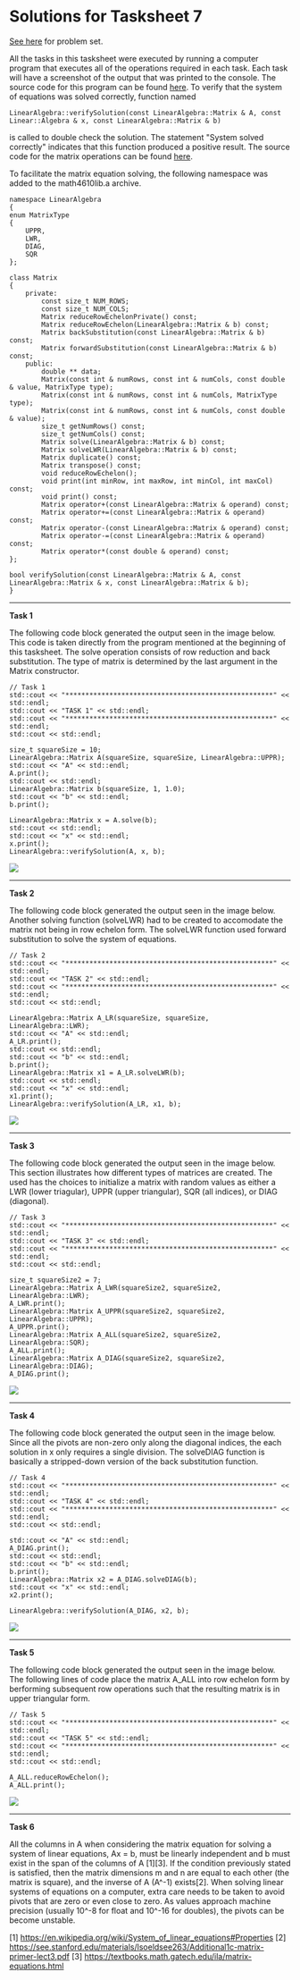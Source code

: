 # Solutions for Tasksheet 7
[See here](https://github.com/jvkoebbe/math4610/blob/master/tasksheets/tasksheet_07/pdf/tasksheet_07.pdf) for problem set.

All the tasks in this tasksheet were executed by running a computer program that executes all of the operations required in each task. Each task will have a screenshot of the output that was printed to the console. The source code for this program can be found [here](../test/task7/task7.cpp). To verify that the system of equations was solved correctly, function named

    LinearAlgebra::verifySolution(const LinearAlgebra::Matrix & A, const Linear::Algebra & x, const LinearAlgebra::Matrix & b)
  
is called to double check the solution. The statement "System solved correctly" indicates that this function produced a positive result. The source code for the matrix operations can be found [here](../src/linsolver.cpp).

To facilitate the matrix equation solving, the following namespace was added to the math4610lib.a archive. 

    namespace LinearAlgebra
    {
    enum MatrixType
    {
        UPPR,
        LWR,
        DIAG,
        SQR
    };

    class Matrix
    {
        private:
            const size_t NUM_ROWS;
            const size_t NUM_COLS;
            Matrix reduceRowEchelonPrivate() const;
            Matrix reduceRowEchelon(LinearAlgebra::Matrix & b) const;
            Matrix backSubstitution(const LinearAlgebra::Matrix & b) const;
            Matrix forwardSubstitution(const LinearAlgebra::Matrix & b) const;
        public:
            double ** data;
            Matrix(const int & numRows, const int & numCols, const double & value, MatrixType type);
            Matrix(const int & numRows, const int & numCols, MatrixType type);
            Matrix(const int & numRows, const int & numCols, const double & value);
            size_t getNumRows() const;
            size_t getNumCols() const;
            Matrix solve(LinearAlgebra::Matrix & b) const;
            Matrix solveLWR(LinearAlgebra::Matrix & b) const;
            Matrix duplicate() const;
            Matrix transpose() const;
            void reduceRowEchelon();
            void print(int minRow, int maxRow, int minCol, int maxCol) const;
            void print() const;
            Matrix operator+(const LinearAlgebra::Matrix & operand) const;
            Matrix operator+=(const LinearAlgebra::Matrix & operand) const;
            Matrix operator-(const LinearAlgebra::Matrix & operand) const;
            Matrix operator-=(const LinearAlgebra::Matrix & operand) const;
            Matrix operator*(const double & operand) const;
    };

    bool verifySolution(const LinearAlgebra::Matrix & A, const LinearAlgebra::Matrix & x, const LinearAlgebra::Matrix & b);
    }

<hr>

**Task 1**

The following code block generated the output seen in the image below. This code is taken directly from the program mentioned at the beginning of this tasksheet. The solve operation consists of row reduction and back substitution. The type of matrix is determined by the last argument in the Matrix constructor. 

    // Task 1
    std::cout << "****************************************************" << std::endl;
    std::cout << "TASK 1" << std::endl;
    std::cout << "****************************************************" << std::endl;
    std::cout << std::endl;

    size_t squareSize = 10;
    LinearAlgebra::Matrix A(squareSize, squareSize, LinearAlgebra::UPPR);
    std::cout << "A" << std::endl;
    A.print();
    std::cout << std::endl;
    LinearAlgebra::Matrix b(squareSize, 1, 1.0);
    std::cout << "b" << std::endl;
    b.print();

    LinearAlgebra::Matrix x = A.solve(b);
    std::cout << std::endl;
    std::cout << "x" << std::endl;
    x.print();
    LinearAlgebra::verifySolution(A, x, b);

![](../images/tasksheet7_task1.JPG)

<hr>

**Task 2**

The following code block generated the output seen in the image below. Another solving function (solveLWR) had to be created to accomodate the matrix not being in row echelon form. The solveLWR function used forward substitution to solve the system of equations.

    // Task 2
    std::cout << "****************************************************" << std::endl;
    std::cout << "TASK 2" << std::endl;
    std::cout << "****************************************************" << std::endl;
    std::cout << std::endl;

    LinearAlgebra::Matrix A_LR(squareSize, squareSize, LinearAlgebra::LWR);
    std::cout << "A" << std::endl;
    A_LR.print();
    std::cout << std::endl;
    std::cout << "b" << std::endl;
    b.print();
    LinearAlgebra::Matrix x1 = A_LR.solveLWR(b);
    std::cout << std::endl;
    std::cout << "x" << std::endl;
    x1.print();
    LinearAlgebra::verifySolution(A_LR, x1, b);

![](../images/tasksheet7_task2.JPG)

<hr>

**Task 3**

The following code block generated the output seen in the image below. This section illustrates how different types of matrices are created. The used has the choices to initialize a matrix with random values as either a LWR (lower triagular), UPPR (upper triangular), SQR (all indices), or DIAG (diagonal).

    // Task 3
    std::cout << "****************************************************" << std::endl;
    std::cout << "TASK 3" << std::endl;
    std::cout << "****************************************************" << std::endl;
    std::cout << std::endl;

    size_t squareSize2 = 7;
    LinearAlgebra::Matrix A_LWR(squareSize2, squareSize2, LinearAlgebra::LWR);
    A_LWR.print();
    LinearAlgebra::Matrix A_UPPR(squareSize2, squareSize2, LinearAlgebra::UPPR);
    A_UPPR.print();
    LinearAlgebra::Matrix A_ALL(squareSize2, squareSize2, LinearAlgebra::SQR);
    A_ALL.print();
    LinearAlgebra::Matrix A_DIAG(squareSize2, squareSize2, LinearAlgebra::DIAG);
    A_DIAG.print();

![](../images/tasksheet7_task3.JPG)

<hr>

**Task 4**

The following code block generated the output seen in the image below. Since all the pivots are non-zero only along the diagonal indices, the each solution in x only requires a single division. The solveDIAG function is basically a stripped-down version of the back substitution function. 

    // Task 4
    std::cout << "****************************************************" << std::endl;
    std::cout << "TASK 4" << std::endl;
    std::cout << "****************************************************" << std::endl;
    std::cout << std::endl;

    std::cout << "A" << std::endl;
    A_DIAG.print();
    std::cout << std::endl;
    std::cout << "b" << std::endl;
    b.print();
    LinearAlgebra::Matrix x2 = A_DIAG.solveDIAG(b);
    std::cout << "x" << std::endl;
    x2.print();

    LinearAlgebra::verifySolution(A_DIAG, x2, b);

![](../images/tasksheet7_task4.JPG)

<hr>

**Task 5**

The following code block generated the output seen in the image below. The following lines of code place the matrix A_ALL into row echelon form by berforming subsequent row operations such that the resulting matrix is in upper triangular form.

    // Task 5
    std::cout << "****************************************************" << std::endl;
    std::cout << "TASK 5" << std::endl;
    std::cout << "****************************************************" << std::endl;
    std::cout << std::endl;

    A_ALL.reduceRowEchelon();
    A_ALL.print();
    
![](../images/tasksheet7_task5.JPG)

<hr>

**Task 6**

All the columns in A when considering the matrix equation for solving a system of linear equations, Ax = b, must be linearly independent and b must exist in the span of the columns of A [1][3]. If the condition previously stated is satisfied, then the matrix dimensions m and n are equal to each other (the matrix is square), and the inverse of A (A^-1) exists[2]. When solving linear systems of equations on a computer, extra care needs to be taken to avoid pivots that are zero or even close to zero. As values approach machine precision (usually 10^-8 for float and 10^-16 for doubles), the pivots can be become unstable.

[1] https://en.wikipedia.org/wiki/System_of_linear_equations#Properties
[2] https://see.stanford.edu/materials/lsoeldsee263/Additional1c-matrix-primer-lect3.pdf
[3] https://textbooks.math.gatech.edu/ila/matrix-equations.html

